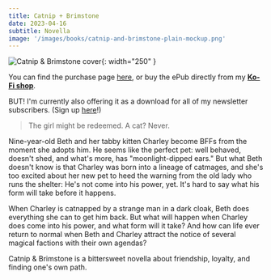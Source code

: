 ```yaml
---
title: Catnip + Brimstone
date: 2023-04-16
subtitle: Novella
image: '/images/books/catnip-and-brimstone-plain-mockup.png'
---
```


![Catnip & Brimstone cover]({{site.baseurl}}/images/books/catnip-and-brimstone-plain-mockup.png){: width="250" }

You can find the purchase page [here](https://www.amazon.com/dp/B0C2LQSJ7L), or buy the ePub directly from my **[Ko-Fi shop](https://ko-fi.com/s/2405b239a2)**.

BUT! I'm currently also offering it as a download for all of my newsletter subscribers. (Sign up [here](https://jessicanickelsen.ck.page/)!)

>The girl might be redeemed. A cat? Never.

Nine-year-old Beth and her tabby kitten Charley become BFFs from the moment she adopts him. He seems like the perfect pet: well behaved, doesn't shed, and what's more, has "moonlight-dipped ears." But what Beth doesn't know is that Charley was born into a lineage of catmages, and she's too excited about her new pet to heed the warning from the old lady who runs the shelter: He's not come into his power, yet. It's hard to say what his form will take before it happens.

When Charley is catnapped by a strange man in a dark cloak, Beth does everything she can to get him back. But what will happen when Charley does come into his power, and what form will it take? And how can life ever return to normal when Beth and Charley attract the notice of several magical factions with their own agendas?

Catnip & Brimstone is a bittersweet novella about friendship, loyalty, and finding one's own path.
